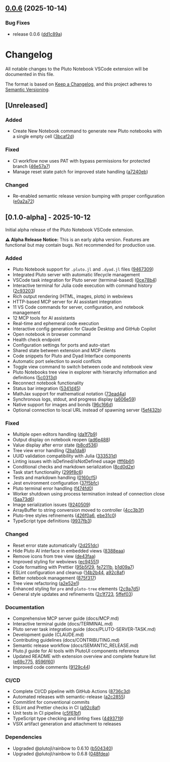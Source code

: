 ## [0.0.6](https://github.com/JuliaPluto/advanced-vscode-extension/compare/v0.0.5...v0.0.6) (2025-10-14)


### Bug Fixes

* release 0.0.6 ([dd1c89a](https://github.com/JuliaPluto/advanced-vscode-extension/commit/dd1c89a1eb80126bddc5172ab1154d01419b8323))

# Changelog

All notable changes to the Pluto Notebook VSCode extension will be documented in this file.

The format is based on [Keep a Changelog](https://keepachangelog.com/en/1.0.0/),
and this project adheres to [Semantic Versioning](https://semver.org/spec/v2.0.0.html).

## [Unreleased]

### Added

- Create New Notebook command to generate new Pluto notebooks with a single empty cell ([3bcaf2d](https://github.com/JuliaPluto/advanced-vscode-extension/commit/3bcaf2d))

### Fixed

- CI workflow now uses PAT with bypass permissions for protected branch ([46e57a7](https://github.com/JuliaPluto/advanced-vscode-extension/commit/46e57a7))
- Manage reset state patch for improved state handling ([a7240eb](https://github.com/JuliaPluto/advanced-vscode-extension/commit/a7240eb))

### Changed

- Re-enabled semantic release version bumping with proper configuration ([e0a2a72](https://github.com/JuliaPluto/advanced-vscode-extension/commit/e0a2a72))

## [0.1.0-alpha] - 2025-10-12

Initial alpha release of the Pluto Notebook VSCode extension.

**⚠️ Alpha Release Notice:** This is an early alpha version. Features are functional but may contain bugs. Not recommended for production use.

### Added

- Pluto Notebook support for `.pluto.jl` and `.dyad.jl` files ([9467309](https://github.com/JuliaPluto/advanced-vscode-extension/commit/9467309))
- Integrated Pluto server with automatic lifecycle management
- VSCode task integration for Pluto server (terminal-based) ([0ce78b4](https://github.com/JuliaPluto/advanced-vscode-extension/commit/0ce78b4))
- Interactive terminal for Julia code execution with command history ([2c93203](https://github.com/JuliaPluto/advanced-vscode-extension/commit/2c93203))
- Rich output rendering (HTML, images, plots) in webviews
- HTTP-based MCP server for AI assistant integration
- 11 VS Code commands for server, configuration, and notebook management
- 12 MCP tools for AI assistants
- Real-time and ephemeral code execution
- Interactive config generation for Claude Desktop and GitHub Copilot
- Open notebook in browser command
- Health check endpoint
- Configuration settings for ports and auto-start
- Shared state between extension and MCP clients
- Code snippets for Pluto and Dyad Interface components
- Automatic port selection to avoid conflicts
- Toggle view command to switch between code and notebook view
- Pluto Notebooks tree view in explorer with hierarchy information and definitions ([5c0313d](https://github.com/JuliaPluto/advanced-vscode-extension/commit/5c0313d))
- Reconnect notebook functionality
- Status bar integration ([5341d45](https://github.com/JuliaPluto/advanced-vscode-extension/commit/5341d45))
- MathJax support for mathematical notation ([73ead4a](https://github.com/JuliaPluto/advanced-vscode-extension/commit/73ead4a))
- Synchronous logs, stdout, and progress display ([a606e59](https://github.com/JuliaPluto/advanced-vscode-extension/commit/a606e59))
- Native support for images and bonds ([96c166d](https://github.com/JuliaPluto/advanced-vscode-extension/commit/96c166d))
- Optional connection to local URL instead of spawning server ([5ef432b](https://github.com/JuliaPluto/advanced-vscode-extension/commit/5ef432b))

### Fixed

- Multiple open editors handling ([da1f7b9](https://github.com/JuliaPluto/advanced-vscode-extension/commit/da1f7b9))
- Output display on notebook reopen ([ad6e488](https://github.com/JuliaPluto/advanced-vscode-extension/commit/ad6e488))
- Value display after error state ([b8cd536](https://github.com/JuliaPluto/advanced-vscode-extension/commit/b8cd536))
- Tree view error handling ([2ba1da8](https://github.com/JuliaPluto/advanced-vscode-extension/commit/2ba1da8))
- UUID validation compatibility with Julia ([333531d](https://github.com/JuliaPluto/advanced-vscode-extension/commit/333531d))
- Linting issues with isDefined/isNotDefined usage ([fff6b6f](https://github.com/JuliaPluto/advanced-vscode-extension/commit/fff6b6f))
- Conditional checks and markdown serialization ([8cd0d2e](https://github.com/JuliaPluto/advanced-vscode-extension/commit/8cd0d2e))
- Task start functionality ([299f8c6](https://github.com/JuliaPluto/advanced-vscode-extension/commit/299f8c6))
- Tests and markdown handling ([0160cf5](https://github.com/JuliaPluto/advanced-vscode-extension/commit/0160cf5))
- Jest environment configuration ([37f5bfc](https://github.com/JuliaPluto/advanced-vscode-extension/commit/37f5bfc))
- Pluto terminal error handling ([f474fd0](https://github.com/JuliaPluto/advanced-vscode-extension/commit/f474fd0))
- Worker shutdown using process termination instead of connection close ([5aa73d6](https://github.com/JuliaPluto/advanced-vscode-extension/commit/5aa73d6))
- Image serialization issues ([9240509](https://github.com/JuliaPluto/advanced-vscode-extension/commit/9240509))
- ArrayBuffer to string conversion moved to controller ([4cc3b3f](https://github.com/JuliaPluto/advanced-vscode-extension/commit/4cc3b3f))
- Pluto-tree styles refinements ([426f0a6](https://github.com/JuliaPluto/advanced-vscode-extension/commit/426f0a6), [ebe31c0](https://github.com/JuliaPluto/advanced-vscode-extension/commit/ebe31c0))
- TypeScript type definitions ([9937fb3](https://github.com/JuliaPluto/advanced-vscode-extension/commit/9937fb3))

### Changed

- Reset error state automatically ([2d251dc](https://github.com/JuliaPluto/advanced-vscode-extension/commit/2d251dc))
- Hide Pluto AI interface in embedded views ([8388eaa](https://github.com/JuliaPluto/advanced-vscode-extension/commit/8388eaa))
- Remove icons from tree view ([de43faa](https://github.com/JuliaPluto/advanced-vscode-extension/commit/de43faa))
- Improved styling for webviews ([ec94551](https://github.com/JuliaPluto/advanced-vscode-extension/commit/ec94551))
- Code formatting with Prettier ([95b5f29](https://github.com/JuliaPluto/advanced-vscode-extension/commit/95b5f29), [fe7211b](https://github.com/JuliaPluto/advanced-vscode-extension/commit/fe7211b), [b1d09a7](https://github.com/JuliaPluto/advanced-vscode-extension/commit/b1d09a7))
- ESLint configuration and cleanup ([14b2b44](https://github.com/JuliaPluto/advanced-vscode-extension/commit/14b2b44), [a92c8af](https://github.com/JuliaPluto/advanced-vscode-extension/commit/a92c8af))
- Better notebook management ([875f317](https://github.com/JuliaPluto/advanced-vscode-extension/commit/875f317))
- Tree view refactoring ([a2e52e1](https://github.com/JuliaPluto/advanced-vscode-extension/commit/a2e52e1))
- Enhanced styling for `pre` and `pluto-tree` elements ([2c9a7d5](https://github.com/JuliaPluto/advanced-vscode-extension/commit/2c9a7d5))
- General style updates and refinements ([2c1f723](https://github.com/JuliaPluto/advanced-vscode-extension/commit/2c1f723), [5ffef03](https://github.com/JuliaPluto/advanced-vscode-extension/commit/5ffef03))

### Documentation

- Comprehensive MCP server guide (docs/MCP.md)
- Interactive terminal guide (docs/TERMINAL.md)
- Pluto server task integration guide (docs/PLUTO-SERVER-TASK.md)
- Development guide (CLAUDE.md)
- Contributing guidelines (docs/CONTRIBUTING.md)
- Semantic release workflow (docs/SEMANTIC_RELEASE.md)
- Pluto.jl guide for AI tools with PlutoUI components reference
- Updated README with extension overview and complete feature list ([e69c775](https://github.com/JuliaPluto/advanced-vscode-extension/commit/e69c775), [8596f60](https://github.com/JuliaPluto/advanced-vscode-extension/commit/8596f60))
- Improved code comments ([9129c44](https://github.com/JuliaPluto/advanced-vscode-extension/commit/9129c44))

### CI/CD

- Complete CI/CD pipeline with GitHub Actions ([8736c3d](https://github.com/JuliaPluto/advanced-vscode-extension/commit/8736c3d))
- Automated releases with semantic-release ([a2c2855](https://github.com/JuliaPluto/advanced-vscode-extension/commit/a2c2855))
- Commitlint for conventional commits
- ESLint and Prettier checks in CI ([a92c8af](https://github.com/JuliaPluto/advanced-vscode-extension/commit/a92c8af))
- Unit tests in CI pipeline ([c5f61bf](https://github.com/JuliaPluto/advanced-vscode-extension/commit/c5f61bf))
- TypeScript type checking and linting fixes ([4493719](https://github.com/JuliaPluto/advanced-vscode-extension/commit/4493719))
- VSIX artifact generation and attachment to releases

### Dependencies

- Upgraded @plutojl/rainbow to 0.6.10 ([b504340](https://github.com/JuliaPluto/advanced-vscode-extension/commit/b504340))
- Upgraded @plutojl/rainbow to 0.6.8 ([048fdea](https://github.com/JuliaPluto/advanced-vscode-extension/commit/048fdea))
